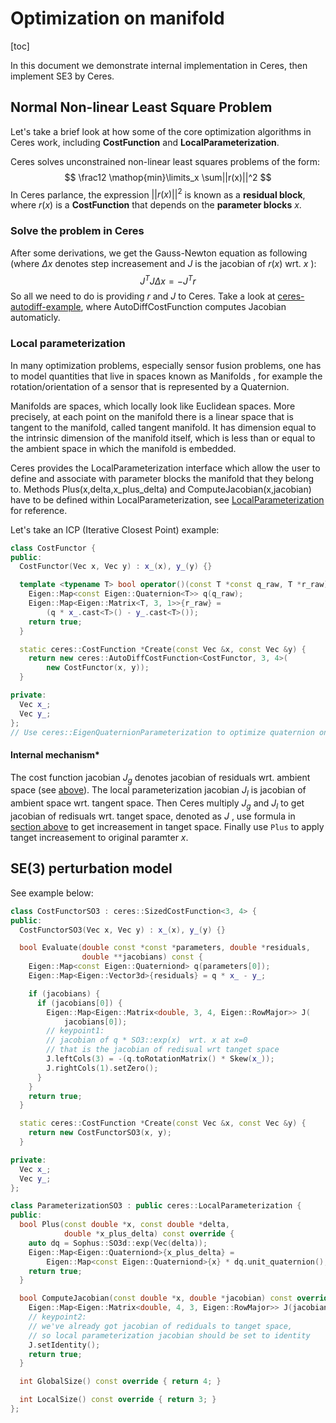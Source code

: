 # Optimization on manifold

[toc]

In this document we demonstrate internal implementation in Ceres, then implement SE3 by Ceres.

## Normal Non-linear Least Square Problem

Let's take a brief look at how some of the core optimization algorithms in Ceres work, including **CostFunction** and **LocalParameterization**.

Ceres solves unconstrained non-linear least squares problems of the form:
$$
\frac12 \mathop{min}\limits_x \sum||r(x)||^2
$$
In Ceres parlance, the expression $||r(x)||^2$ is known as a **residual block**, where $r(x)$ is a **CostFunction** that depends on the **parameter blocks** $x$.

### Solve the problem in Ceres

After some derivations, we get the Gauss-Newton equation as following (where $\Delta x$ denotes step increasement and $J$  is the jacobian of $r(x)$ wrt. $x$ ):
$$
J^TJ\Delta x=-J^Tr
$$
So all we need to do is providing $r$ and $J$ to Ceres. Take a look at [ceres-autodiff-example](http://www.ceres-solver.org/nnls_tutorial.html#hello-world), where AutoDiffCostFunction computes Jacobian automaticly.

### Local parameterization

In many optimization problems, especially sensor fusion problems, one has to model quantities that live in spaces known as Manifolds , for example the rotation/orientation of a sensor that is represented by a Quaternion.

Manifolds are spaces, which locally look like Euclidean spaces. More precisely, at each point on the manifold there is a linear space that is tangent to the manifold, called tangent manifold. It has dimension equal to the intrinsic dimension of the manifold itself, which is less than or equal to the ambient space in which the manifold is embedded.

Ceres provides the LocalParameterization interface which allow the user to define and associate with parameter blocks the manifold that they belong to. Methods Plus(x,delta,x_plus_delta) and ComputeJacobian(x,jacobian) have to be defined within LocalParameterization, see [LocalParameterization](http://www.ceres-solver.org/nnls_modeling.html#_CPPv4N5ceres21LocalParameterizationE) for reference.

Let's take an ICP (Iterative Closest Point) example:

```cpp
class CostFunctor {
public:
  CostFunctor(Vec x, Vec y) : x_(x), y_(y) {}

  template <typename T> bool operator()(const T *const q_raw, T *r_raw) const {
    Eigen::Map<const Eigen::Quaternion<T>> q(q_raw);
    Eigen::Map<Eigen::Matrix<T, 3, 1>>{r_raw} =
        (q * x_.cast<T>() - y_.cast<T>());
    return true;
  }

  static ceres::CostFunction *Create(const Vec &x, const Vec &y) {
    return new ceres::AutoDiffCostFunction<CostFunctor, 3, 4>(
        new CostFunctor(x, y));
  }

private:
  Vec x_;
  Vec y_;
};
// Use ceres::EigenQuaternionParameterization to optimize quaternion on manifolds
```

#### Internal mechanism*

The cost function jacobian $J_g$ denotes jacobian of residuals wrt. ambient space (see [above](#solve-the-problem-in-ceres)). The local parameterization jacobian $J_l$ is jacobian of ambient space wrt. tangent space. Then Ceres multiply $J_g$ and $J_l$ to get jacobian of redisuals wrt. tanget space, denoted as $J$ , use formula in [section above](#solve-the-problem-in-ceres) to get increasement in tanget space. Finally use `Plus` to apply tanget increasement to original paramter $x$.

## SE(3) perturbation model

See example below:

```cpp
class CostFunctorSO3 : ceres::SizedCostFunction<3, 4> {
public:
  CostFunctorSO3(Vec x, Vec y) : x_(x), y_(y) {}

  bool Evaluate(double const *const *parameters, double *residuals,
                double **jacobians) const {
    Eigen::Map<const Eigen::Quaterniond> q(parameters[0]);
    Eigen::Map<Eigen::Vector3d>{residuals} = q * x_ - y_;

    if (jacobians) {
      if (jacobians[0]) {
        Eigen::Map<Eigen::Matrix<double, 3, 4, Eigen::RowMajor>> J(
            jacobians[0]);
        // keypoint1:
        // jacobian of q * SO3::exp(x)  wrt. x at x=0
        // that is the jacobian of redisual wrt tanget space
        J.leftCols(3) = -(q.toRotationMatrix() * Skew(x_));
        J.rightCols(1).setZero();
      }
    }
    return true;
  }

  static ceres::CostFunction *Create(const Vec &x, const Vec &y) {
    return new CostFunctorSO3(x, y);
  }

private:
  Vec x_;
  Vec y_;
};

class ParameterizationSO3 : public ceres::LocalParameterization {
public:
  bool Plus(const double *x, const double *delta,
            double *x_plus_delta) const override {
    auto dq = Sophus::SO3d::exp(Vec(delta));
    Eigen::Map<Eigen::Quaterniond>{x_plus_delta} =
        Eigen::Map<const Eigen::Quaterniond>{x} * dq.unit_quaternion();
    return true;
  }

  bool ComputeJacobian(const double *x, double *jacobian) const override {
    Eigen::Map<Eigen::Matrix<double, 4, 3, Eigen::RowMajor>> J(jacobian);
    // keypoint2:
    // we've already got jacobian of rediduals to tanget space,
    // so local parameterization jacobian should be set to identity
    J.setIdentity();
    return true;
  }

  int GlobalSize() const override { return 4; }

  int LocalSize() const override { return 3; }
};
```

